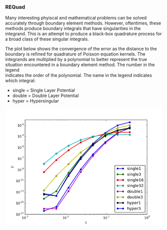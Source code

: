 ### REQuad 

Many interesting phyiscal and mathematical problems can be solved accurately
through boundary element methods. However, oftentimes, these methods
produce boundary integrals that have singularities in the integrand. This is
an attempt to produce a black-box quadrature process for a broad class of 
these singular integrals. 

The plot below shows the convergence of the error as the distance to the 
boundary is refined for quadrature of Poisson equation kernels. 
The integrands are multiplied by a polynomial to better represent the true
situation encountered in a boundary element method. The number in the legend \
indicates the order of the polynomial. 
The name in the legend indicates which integral:
* single = Single Layer Potential
* double = Double Layer Potential
* hyper = Hypersingular 


![Error plot](all_errors.png "Error for the Poisson layer potentials as the distance to the boundary is refined.")
